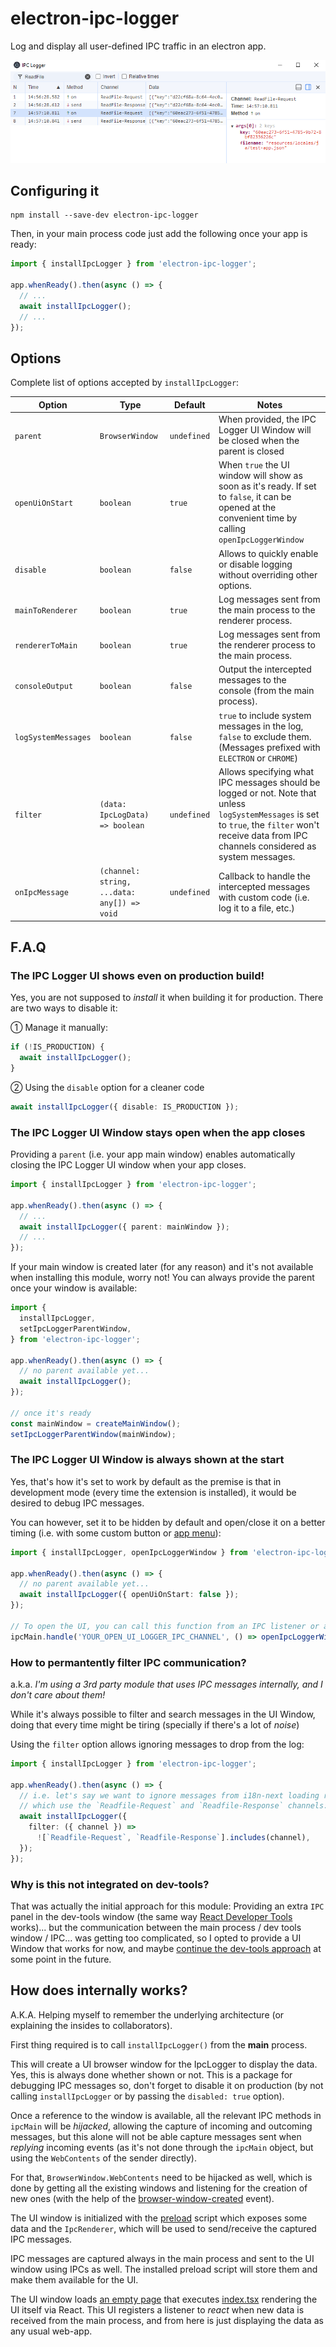 # electron-ipc-logger

Log and display all user-defined IPC traffic in an electron app.

![v1.0.0-rc1](./screenshots/v1.0.0-rc1.png)

## Configuring it

```
npm install --save-dev electron-ipc-logger
```

Then, in your main process code just add the following once your app is ready:

```ts
import { installIpcLogger } from 'electron-ipc-logger';

app.whenReady().then(async () => {
  // ...
  await installIpcLogger();
  // ...
});
```

## Options

Complete list of options accepted by `installIpcLogger`:

| Option              | Type                                        | Default     | Notes                                                                                                                                                                                                |
| ------------------- | ------------------------------------------- | ----------- | ---------------------------------------------------------------------------------------------------------------------------------------------------------------------------------------------------- |
| `parent`            | `BrowserWindow`                             | `undefined` | When provided, the IPC Logger UI Window will be closed when the parent is closed                                                                                                                     |
| `openUiOnStart`     | `boolean`                                   | `true`      | When `true` the UI window will show as soon as it's ready. If set to `false`, it can be opened at the convenient time by calling `openIpcLoggerWindow`                                               |
| `disable`           | `boolean`                                   | `false`     | Allows to quickly enable or disable logging without overriding other options.                                                                                                                        |
| `mainToRenderer`    | `boolean`                                   | `true`      | Log messages sent from the main process to the renderer process.                                                                                                                                     |
| `rendererToMain`    | `boolean`                                   | `true`      | Log messages sent from the renderer process to the main process.                                                                                                                                     |
| `consoleOutput`     | `boolean`                                   | `false`     | Output the intercepted messages to the console (from the main process).                                                                                                                              |
| `logSystemMessages` | `boolean`                                   | `false`     | `true` to include system messages in the log, `false` to exclude them. (Messages prefixed with `ELECTRON` or `CHROME`)                                                                               |
| `filter`            | `(data: IpcLogData) => boolean`             | `undefined` | Allows specifying what IPC messages should be logged or not. Note that unless `logSystemMessages` is set to `true`, the `filter` won't receive data from IPC channels considered as system messages. |
| `onIpcMessage`      | `(channel: string, ...data: any[]) => void` | `undefined` | Callback to handle the intercepted messages with custom code (i.e. log it to a file, etc.)                                                                                                           |

## F.A.Q

### The IPC Logger UI shows even on production build!

Yes, you are not supposed to _install_ it when building it for production. There are two ways to disable it:

① Manage it manually:

```ts
if (!IS_PRODUCTION) {
  await installIpcLogger();
}
```

② Using the `disable` option for a cleaner code

```ts
await installIpcLogger({ disable: IS_PRODUCTION });
```

### The IPC Logger UI Window stays open when the app closes

Providing a `parent` (i.e. your app main window) enables automatically closing the IPC Logger UI window when your app closes.

```ts
import { installIpcLogger } from 'electron-ipc-logger';

app.whenReady().then(async () => {
  // ...
  await installIpcLogger({ parent: mainWindow });
  // ...
});
```

If your main window is created later (for any reason) and it's not available when installing this module, worry not! You can always provide the parent once your window is available:

```ts
import {
  installIpcLogger,
  setIpcLoggerParentWindow,
} from 'electron-ipc-logger';

app.whenReady().then(async () => {
  // no parent available yet...
  await installIpcLogger();
});

// once it's ready
const mainWindow = createMainWindow();
setIpcLoggerParentWindow(mainWindow);
```

### The IPC Logger UI Window is always shown at the start

Yes, that's how it's set to work by default as the premise is that in development mode (every time the extension is installed), it would be desired to debug IPC messages.

You can however, set it to be hidden by default and open/close it on a better timing (i.e. with some custom button or [app menu](https://www.electronjs.org/docs/latest/api/menu)):

```ts
import { installIpcLogger, openIpcLoggerWindow } from 'electron-ipc-logger';

app.whenReady().then(async () => {
  // no parent available yet...
  await installIpcLogger({ openUiOnStart: false });
});

// To open the UI, you can call this function from an IPC listener or a menu in your app (note that IPC channels need to be handled manually):
ipcMain.handle('YOUR_OPEN_UI_LOGGER_IPC_CHANNEL', () => openIpcLoggerWindow());
```

### How to permantently filter IPC communication?

a.k.a. _I'm using a 3rd party module that uses IPC messages internally, and I don't care about them!_

While it's always possible to filter and search messages in the UI Window, doing that every time might be tiring (specially if there's a lot of _noise_)

Using the `filter` option allows ignoring messages to drop from the log:

```ts
import { installIpcLogger } from 'electron-ipc-logger';

app.whenReady().then(async () => {
  // i.e. let's say we want to ignore messages from i18n-next loading resources,
  // which use the `Readfile-Request` and `Readfile-Response` channels:
  await installIpcLogger({
    filter: ({ channel }) =>
      ![`Readfile-Request`, `Readfile-Response`].includes(channel),
  });
});
```

### Why is this not integrated on dev-tools?

That was actually the initial approach for this module: Providing an extra `IPC` panel in the dev-tools window (the same way [React Developer Tools](https://chromewebstore.google.com/detail/react-developer-tools/fmkadmapgofadopljbjfkapdkoienihi) works)... but the communication between the main process / dev tools window / IPC... was getting too complicated, so I opted to provide a UI Window that works for now, and maybe [continue the dev-tools approach](https://github.com/danikaze/electron-ipc-logger/tree/chrome-extension) at some point in the future.

## How does internally works?

A.K.A. Helping myself to remember the underlying architecture (or explaining the insides to collaborators).

First thing required is to call `installIpcLogger()` from the **main** process.

This will create a UI browser window for the IpcLogger to display the data. Yes, this is always done whether shown or not. This is a package for debugging IPC messages so, don't forget to disable it on production (by not calling `installIpcLogger` or by passing the `disabled: true` option).

Once a reference to the window is available, all the relevant IPC methods in `ipcMain` will be _hijacked_, allowing the capture of incoming and outcoming messages, but this alone will not be able capture messages sent when _replying_ incoming events (as it's not done through the `ipcMain` object, but using the `WebContents` of the sender directly).

For that, `BrowserWindow.WebContents` need to be hijacked as well, which is done by getting all the existing windows and listening for the creation of new ones (with the help of the [browser-window-created](https://www.electronjs.org/docs/latest/api/app#event-browser-window-created) event).

The UI window is initialized with the [preload](src/ui/preload.ts) script which exposes some data and the `IpcRenderer`, which will be used to send/receive the captured IPC messages.

IPC messages are captured always in the main process and sent to the UI window using IPCs as well. The installed preload script will store them and make them available for the UI.

The UI window loads [an empty page](src/ui/index.html) that executes [index.tsx](src/ui/index.tsx) rendering the UI itself via React. This UI registers a listener to _react_ when new data is received from the main process, and from here is just displaying the data as any usual web-app.
